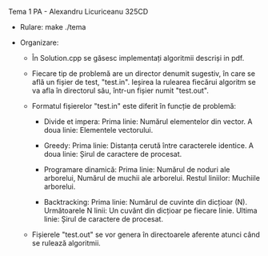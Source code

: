 Tema 1 PA - Alexandru Licuriceanu 325CD

- Rulare:
	make 
	./tema
	
- Organizare:
	- În Solution.cpp se găsesc implementați algoritmii descriși in pdf.
	- Fiecare tip de problemă are un director denumit sugestiv, în care
	se află un fișier de test, "test.in". Ieșirea la rulearea fiecărui
	algoritm se va afla în directorul său, într-un fișier numit "test.out".
	
	- Formatul fișierelor "test.in" este diferit în funcție de problemă:
		- Divide et impera:
			Prima linie: 	Numărul elementelor din vector.
			A doua linie:	Elementele vectorului.
		
		- Greedy:
			Prima linie:	Distanța cerută între caracterele identice.
			A doua linie:	Șirul de caractere de procesat.
			
		- Programare dinamică:
			Prima linie: 		Numărul de noduri ale arborelui, 
								Numărul de muchii ale arborelui.
			Restul liniilor:	Muchiile arborelui.
			
		- Backtracking:
			Prima linie: 		 Numărul de cuvinte din dicțioar (N).
			Următoarele N linii: Un cuvânt din dicțioar pe fiecare linie.
			Ultima linie:		 Șirul de caractere de procesat.
			
	- Fișierele "test.out" se vor genera în directoarele aferente atunci
	când se rulează algoritmii.
	